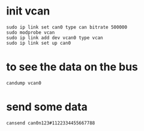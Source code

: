 # init vcan

```
sudo ip link set can0 type can bitrate 500000
sudo modprobe vcan  
sudo ip link add dev vcan0 type vcan  
sudo ip link set up can0
```

# to see the data on the bus

```
candump vcan0
```

# send some data 

```
cansend can0n123#1122334455667788
```


